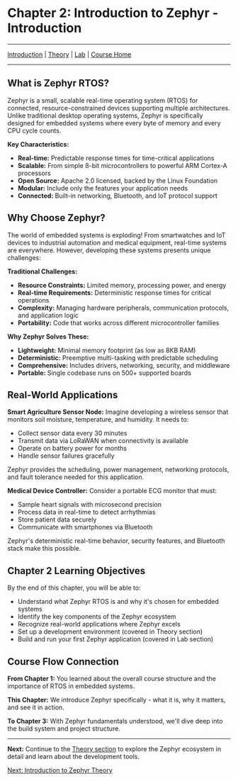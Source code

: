 # Chapter 2: Introduction to Zephyr - Introduction

---
[Introduction](./README.md) | [Theory](./theory.md) | [Lab](./lab.md) | [Course Home](../index.md)

---

## What is Zephyr RTOS?

Zephyr is a small, scalable real-time operating system (RTOS) for connected, resource-constrained devices supporting multiple architectures. Unlike traditional desktop operating systems, Zephyr is specifically designed for embedded systems where every byte of memory and every CPU cycle counts.

**Key Characteristics:**

* **Real-time:** Predictable response times for time-critical applications
* **Scalable:** From simple 8-bit microcontrollers to powerful ARM Cortex-A processors
* **Open Source:** Apache 2.0 licensed, backed by the Linux Foundation
* **Modular:** Include only the features your application needs
* **Connected:** Built-in networking, Bluetooth, and IoT protocol support

## Why Choose Zephyr?

The world of embedded systems is exploding! From smartwatches and IoT devices to industrial automation and medical equipment, real-time systems are everywhere. However, developing these systems presents unique challenges:

**Traditional Challenges:**

* **Resource Constraints:** Limited memory, processing power, and energy
* **Real-time Requirements:** Deterministic response times for critical operations
* **Complexity:** Managing hardware peripherals, communication protocols, and application logic
* **Portability:** Code that works across different microcontroller families

**Why Zephyr Solves These:**

* **Lightweight:** Minimal memory footprint (as low as 8KB RAM)
* **Deterministic:** Preemptive multi-tasking with predictable scheduling
* **Comprehensive:** Includes drivers, networking, security, and middleware
* **Portable:** Single codebase runs on 500+ supported boards

## Real-World Applications

**Smart Agriculture Sensor Node:**
Imagine developing a wireless sensor that monitors soil moisture, temperature, and humidity. It needs to:

* Collect sensor data every 30 minutes
* Transmit data via LoRaWAN when connectivity is available
* Operate on battery power for months
* Handle sensor failures gracefully

Zephyr provides the scheduling, power management, networking protocols, and fault tolerance needed for this application.

**Medical Device Controller:**
Consider a portable ECG monitor that must:

* Sample heart signals with microsecond precision
* Process data in real-time to detect arrhythmias
* Store patient data securely
* Communicate with smartphones via Bluetooth

Zephyr's deterministic real-time behavior, security features, and Bluetooth stack make this possible.

## Chapter 2 Learning Objectives

By the end of this chapter, you will be able to:

* Understand what Zephyr RTOS is and why it's chosen for embedded systems
* Identify the key components of the Zephyr ecosystem
* Recognize real-world applications where Zephyr excels
* Set up a development environment (covered in Theory section)
* Build and run your first Zephyr application (covered in Lab section)

## Course Flow Connection

**From Chapter 1:** You learned about the overall course structure and the importance of RTOS in embedded systems.

**This Chapter:** We introduce Zephyr specifically - what it is, why it matters, and see it in action.

**To Chapter 3:** With Zephyr fundamentals understood, we'll dive deep into the build system and project structure.

---

**Next:** Continue to the [Theory section](./theory.md) to explore the Zephyr ecosystem in detail and learn about the development tools.

[Next: Introduction to Zephyr Theory](./theory.md)
